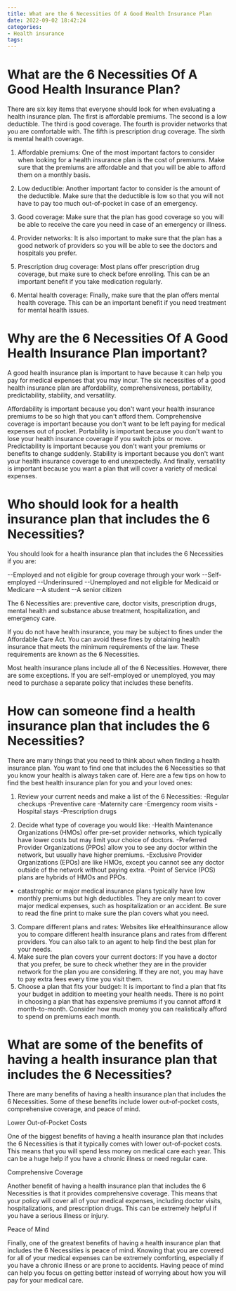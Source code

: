 ```yaml
---
title: What are the 6 Necessities Of A Good Health Insurance Plan 
date: 2022-09-02 18:42:24
categories:
- Health insurance
tags:
---
```



#  What are the 6 Necessities Of A Good Health Insurance Plan? 

There are six key items that everyone should look for when evaluating a health insurance plan. The first is affordable premiums. The second is a low deductible. The third is good coverage. The fourth is provider networks that you are comfortable with. The fifth is prescription drug coverage. The sixth is mental health coverage. 

1) Affordable premiums: One of the most important factors to consider when looking for a health insurance plan is the cost of premiums. Make sure that the premiums are affordable and that you will be able to afford them on a monthly basis.

2) Low deductible: Another important factor to consider is the amount of the deductible. Make sure that the deductible is low so that you will not have to pay too much out-of-pocket in case of an emergency.

3) Good coverage: Make sure that the plan has good coverage so you will be able to receive the care you need in case of an emergency or illness.

4) Provider networks: It is also important to make sure that the plan has a good network of providers so you will be able to see the doctors and hospitals you prefer.

5) Prescription drug coverage: Most plans offer prescription drug coverage, but make sure to check before enrolling. This can be an important benefit if you take medication regularly.

6) Mental health coverage: Finally, make sure that the plan offers mental health coverage. This can be an important benefit if you need treatment for mental health issues.

#  Why are the 6 Necessities Of A Good Health Insurance Plan important?

A good health insurance plan is important to have because it can help you pay for medical expenses that you may incur. The six necessities of a good health insurance plan are affordability, comprehensiveness, portability, predictability, stability, and versatility.

Affordability is important because you don't want your health insurance premiums to be so high that you can't afford them. Comprehensive coverage is important because you don't want to be left paying for medical expenses out of pocket. Portability is important because you don't want to lose your health insurance coverage if you switch jobs or move. Predictability is important because you don't want your premiums or benefits to change suddenly. Stability is important because you don't want your health insurance coverage to end unexpectedly. And finally, versatility is important because you want a plan that will cover a variety of medical expenses.

#  Who should look for a health insurance plan that includes the 6 Necessities?

You should look for a health insurance plan that includes the 6 Necessities if you are:

--Employed and not eligible for group coverage through your work
--Self-employed
--Underinsured
--Unemployed and not eligible for Medicaid or Medicare
--A student
--A senior citizen

The 6 Necessities are: preventive care, doctor visits, prescription drugs, mental health and substance abuse treatment, hospitalization, and emergency care.

If you do not have health insurance, you may be subject to fines under the Affordable Care Act. You can avoid these fines by obtaining health insurance that meets the minimum requirements of the law. These requirements are known as the 6 Necessities.

Most health insurance plans include all of the 6 Necessities. However, there are some exceptions. If you are self-employed or unemployed, you may need to purchase a separate policy that includes these benefits.

#  How can someone find a health insurance plan that includes the 6 Necessities?

There are many things that you need to think about when finding a health insurance plan. You want to find one that includes the 6 Necessities so that you know your health is always taken care of. Here are a few tips on how to find the best health insurance plan for you and your loved ones:

1) Review your current needs and make a list of the 6 Necessities: 
-Regular checkups 
-Preventive care 
-Maternity care 
-Emergency room visits 
-Hospital stays 
-Prescription drugs

2) Decide what type of coverage you would like: 
-Health Maintenance Organizations (HMOs) offer pre-set provider networks, which typically have lower costs but may limit your choice of doctors. 
-Preferred Provider Organizations (PPOs) allow you to see any doctor within the network, but usually have higher premiums. 	-Exclusive Provider Organizations (EPOs) are like HMOs, except you cannot see any doctor outside of the network without paying extra. 
-Point of Service (POS) plans are hybrids of HMOs and PPOs. 
- catastrophic or major medical insurance plans typically have low monthly premiums but high deductibles. They are only meant to cover major medical expenses, such as hospitalization or an accident. Be sure to read the fine print to make sure the plan covers what you need. 
3) Compare different plans and rates: Websites like eHealthinsurance allow you to compare different health insurance plans and rates from different providers. You can also talk to an agent to help find the best plan for your needs. 
4) Make sure the plan covers your current doctors: If you have a doctor that you prefer, be sure to check whether they are in the provider network for the plan you are considering. If they are not, you may have to pay extra fees every time you visit them.
5) Choose a plan that fits your budget: It is important to find a plan that fits your budget in addition to meeting your health needs. There is no point in choosing a plan that has expensive premiums if you cannot afford it month-to-month. Consider how much money you can realistically afford to spend on premiums each month.

#  What are some of the benefits of having a health insurance plan that includes the 6 Necessities?

There are many benefits of having a health insurance plan that includes the 6 Necessities. Some of these benefits include lower out-of-pocket costs, comprehensive coverage, and peace of mind.

Lower Out-of-Pocket Costs

One of the biggest benefits of having a health insurance plan that includes the 6 Necessities is that it typically comes with lower out-of-pocket costs. This means that you will spend less money on medical care each year. This can be a huge help if you have a chronic illness or need regular care.

Comprehensive Coverage

Another benefit of having a health insurance plan that includes the 6 Necessities is that it provides comprehensive coverage. This means that your policy will cover all of your medical expenses, including doctor visits, hospitalizations, and prescription drugs. This can be extremely helpful if you have a serious illness or injury.

Peace of Mind

Finally, one of the greatest benefits of having a health insurance plan that includes the 6 Necessities is peace of mind. Knowing that you are covered for all of your medical expenses can be extremely comforting, especially if you have a chronic illness or are prone to accidents. Having peace of mind can help you focus on getting better instead of worrying about how you will pay for your medical care.